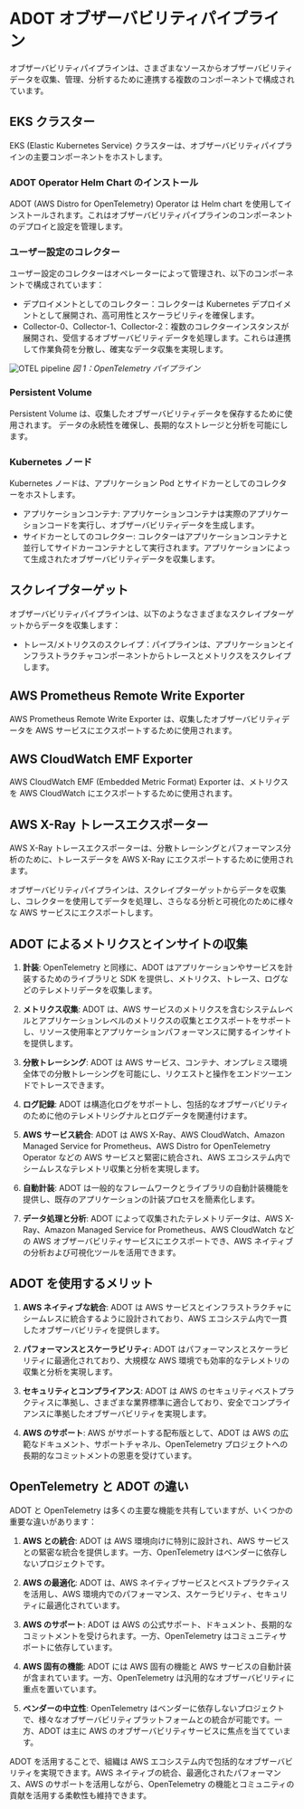 # ADOT オブザーバビリティパイプライン

オブザーバビリティパイプラインは、さまざまなソースからオブザーバビリティデータを収集、管理、分析するために連携する複数のコンポーネントで構成されています。




## EKS クラスター

EKS (Elastic Kubernetes Service) クラスターは、オブザーバビリティパイプラインの主要コンポーネントをホストします。




### ADOT Operator Helm Chart のインストール

ADOT (AWS Distro for OpenTelemetry) Operator は Helm chart を使用してインストールされます。これはオブザーバビリティパイプラインのコンポーネントのデプロイと設定を管理します。




### ユーザー設定のコレクター

ユーザー設定のコレクターはオペレーターによって管理され、以下のコンポーネントで構成されています：

- デプロイメントとしてのコレクター：コレクターは Kubernetes デプロイメントとして展開され、高可用性とスケーラビリティを確保します。
- Collector-0、Collector-1、Collector-2：複数のコレクターインスタンスが展開され、受信するオブザーバビリティデータを処理します。これらは連携して作業負荷を分散し、確実なデータ収集を実現します。

![OTEL pipeline](./images/otelpipeline.png)
*図 1：OpenTelemetry パイプライン*



### Persistent Volume

Persistent Volume は、収集したオブザーバビリティデータを保存するために使用されます。
データの永続性を確保し、長期的なストレージと分析を可能にします。




### Kubernetes ノード

Kubernetes ノードは、アプリケーション Pod とサイドカーとしてのコレクターをホストします。

- アプリケーションコンテナ: アプリケーションコンテナは実際のアプリケーションコードを実行し、オブザーバビリティデータを生成します。
- サイドカーとしてのコレクター: コレクターはアプリケーションコンテナと並行してサイドカーコンテナとして実行されます。アプリケーションによって生成されたオブザーバビリティデータを収集します。




## スクレイプターゲット

オブザーバビリティパイプラインは、以下のようなさまざまなスクレイプターゲットからデータを収集します：

- トレース/メトリクスのスクレイプ：パイプラインは、アプリケーションとインフラストラクチャコンポーネントからトレースとメトリクスをスクレイプします。




## AWS Prometheus Remote Write Exporter

AWS Prometheus Remote Write Exporter は、収集したオブザーバビリティデータを AWS サービスにエクスポートするために使用されます。




## AWS CloudWatch EMF Exporter

AWS CloudWatch EMF (Embedded Metric Format) Exporter は、メトリクスを AWS CloudWatch にエクスポートするために使用されます。




## AWS X-Ray トレースエクスポーター

AWS X-Ray トレースエクスポーターは、分散トレーシングとパフォーマンス分析のために、トレースデータを AWS X-Ray にエクスポートするために使用されます。

オブザーバビリティパイプラインは、スクレイプターゲットからデータを収集し、コレクターを使用してデータを処理し、さらなる分析と可視化のために様々な AWS サービスにエクスポートします。




## ADOT によるメトリクスとインサイトの収集

1. **計装**: OpenTelemetry と同様に、ADOT はアプリケーションやサービスを計装するためのライブラリと SDK を提供し、メトリクス、トレース、ログなどのテレメトリデータを収集します。

2. **メトリクス収集**: ADOT は、AWS サービスのメトリクスを含むシステムレベルとアプリケーションレベルのメトリクスの収集とエクスポートをサポートし、リソース使用率とアプリケーションパフォーマンスに関するインサイトを提供します。

3. **分散トレーシング**: ADOT は AWS サービス、コンテナ、オンプレミス環境全体での分散トレーシングを可能にし、リクエストと操作をエンドツーエンドでトレースできます。

4. **ログ記録**: ADOT は構造化ログをサポートし、包括的なオブザーバビリティのために他のテレメトリシグナルとログデータを関連付けます。

5. **AWS サービス統合**: ADOT は AWS X-Ray、AWS CloudWatch、Amazon Managed Service for Prometheus、AWS Distro for OpenTelemetry Operator などの AWS サービスと緊密に統合され、AWS エコシステム内でシームレスなテレメトリ収集と分析を実現します。

6. **自動計装**: ADOT は一般的なフレームワークとライブラリの自動計装機能を提供し、既存のアプリケーションの計装プロセスを簡素化します。

7. **データ処理と分析**: ADOT によって収集されたテレメトリデータは、AWS X-Ray、Amazon Managed Service for Prometheus、AWS CloudWatch などの AWS オブザーバビリティサービスにエクスポートでき、AWS ネイティブの分析および可視化ツールを活用できます。




## ADOT を使用するメリット

1. **AWS ネイティブな統合**: ADOT は AWS サービスとインフラストラクチャにシームレスに統合するように設計されており、AWS エコシステム内で一貫したオブザーバビリティを提供します。

2. **パフォーマンスとスケーラビリティ**: ADOT はパフォーマンスとスケーラビリティに最適化されており、大規模な AWS 環境でも効率的なテレメトリの収集と分析を実現します。

3. **セキュリティとコンプライアンス**: ADOT は AWS のセキュリティベストプラクティスに準拠し、さまざまな業界標準に適合しており、安全でコンプライアンスに準拠したオブザーバビリティを実現します。

4. **AWS のサポート**: AWS がサポートする配布版として、ADOT は AWS の広範なドキュメント、サポートチャネル、OpenTelemetry プロジェクトへの長期的なコミットメントの恩恵を受けています。



## OpenTelemetry と ADOT の違い

ADOT と OpenTelemetry は多くの主要な機能を共有していますが、いくつかの重要な違いがあります：

1. **AWS との統合**: ADOT は AWS 環境向けに特別に設計され、AWS サービスとの緊密な統合を提供します。一方、OpenTelemetry はベンダーに依存しないプロジェクトです。

2. **AWS の最適化**: ADOT は、AWS ネイティブサービスとベストプラクティスを活用し、AWS 環境内でのパフォーマンス、スケーラビリティ、セキュリティに最適化されています。

3. **AWS のサポート**: ADOT は AWS の公式サポート、ドキュメント、長期的なコミットメントを受けられます。一方、OpenTelemetry はコミュニティサポートに依存しています。

4. **AWS 固有の機能**: ADOT には AWS 固有の機能と AWS サービスの自動計装が含まれています。一方、OpenTelemetry は汎用的なオブザーバビリティに重点を置いています。

5. **ベンダーの中立性**: OpenTelemetry はベンダーに依存しないプロジェクトで、様々なオブザーバビリティプラットフォームとの統合が可能です。一方、ADOT は主に AWS のオブザーバビリティサービスに焦点を当てています。

ADOT を活用することで、組織は AWS エコシステム内で包括的なオブザーバビリティを実現できます。AWS ネイティブの統合、最適化されたパフォーマンス、AWS のサポートを活用しながら、OpenTelemetry の機能とコミュニティの貢献を活用する柔軟性も維持できます。
